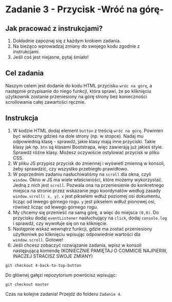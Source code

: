 # Zadanie 3 - Przycisk -Wróć na górę-

## Jak pracować z instrukcjami?

1. Dokładnie zapoznaj się z każdym krokiem zadania.
2. Na bieżąco wprowadzaj zmiany do swojego kodu zgodnie z instrukcjami.
3. Jeśli coś jest niejasne, pytaj śmiało!

## Cel zadania

Naszym celem jest dodanie do kodu HTML przycisku `wróc na górę`, a następnie przypisanie do niego funkcji, która sprawi, że po kliknięciu użytkownik zostanie przeniesiony na górę strony bez konieczności scrollowania całej zawartości ręcznie.

## Instrukcja

1. W kodzie HTML dodaj element `button` z treścią `wróć na górę`. Powinien być widoczny gdzieś na dole strony (np. w stopce). Nadaj mu odpowiednią klasę - sprawdź, jakie klasy mają inne przyciski. Takie klasy jak np. `btn` są klasami Bootstrapa, więc zawierają już jakieś style. Sprawdź róźne klasy. Możesz oczywiście ostylować przycisk w pliku CSS. 
2. W pliku JS przypisz przycisk do zmiennej i wyświetl zmienną w konsoli, żeby sprawdzić, czy wszystko przebiegło prawidłowo.
3. W poprzednim zadaniu nasłuchiwaliśmy na `scroll` dla okna, czyli `window`. Okno w JS ma wiele właściwiości, które możemy wykorzystać. Jedną z nich jest `scroll`. Pozwala ona na przeniesienie do konkretnego miejsca na stronie przez wskazanie jego koordynatów według zasady `window.scroll( x, y)`. `x` jest pikselem wdłuż poziomej osi dokumentu, licząc od lewego górnego rogu. `y` jest pikselem wdłuż pionowej osi, również licząc od lewego górnego rogu.
4. My chcemy się przenieść na samą górę, a więc do miejsca `(0,0)`. Do przycisku dodaj `eventListener` nasłuchujący na `click`, dodaj `console.log` i sprawdź, czy wywołuje się on na kliknięcie. 
5. Następnie wskaż wewnątrz funkcji, gdzie ma zostać przeniesiony użytkoniwk po kliknięciu wpisując odpowiednie wartości dla `window.scroll`. Gotowe!
6. Jeśli chcesz zobaczyć rozwiązanie zadania, wpisz w konsoli następującą komendę (KONIECZNIE PAMIĘTAJ O COMMICIE NAJPIERW, INACZEJ STRACISZ SWOJE ZMIANY)
```
git checkout 4-back-to-top-button
```
Do głównej gałęzi repozytorium powrócisz wpisując:
```
git checkout master
```
Czas na kolejne zadania! Przejdź do folderu `Zadanie 4`.
